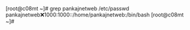 [root@c08mt ~]# grep pankajnetweb /etc/passwd
pankajnetweb:x:1000:1000::/home/pankajnetweb:/bin/bash
[root@c08mt ~]#
